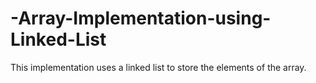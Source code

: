# -Array-Implementation-using-Linked-List
This implementation uses a linked list to store the elements of the array.
